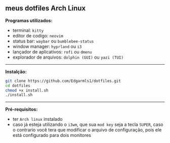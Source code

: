 ## meus dotfiles Arch Linux

**Programas utilizados:** 

 - terminal: `kitty`
 - editor de codigo: `neovim`
 - status bar: `waybar` ou `bumblebee-status`
 - window manager: `hyprland` ou `i3`
 - lançador de aplicativos: `rofi` ou `dmenu`
 - explorador de arquivos: `dolphin (GUI)` ou `yazi (TUI)`

---

**Instalção:**

``` bash
git clone https://github.com/Edgarmls1/dotfiles.git
cd dotfiles
chmod +x install.sh
./install.sh
```
---

**Pré-requisitos:**

 - ter `Arch linux` instalado
 - caso já esteja utilizando o `i3wm`, que sua `mod key` seja a tecla `SUPER`, caso o contrario você tera que modificar o arquivo de configuração, pois ele está configurado para dois monitores
